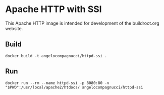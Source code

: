 # Apache HTTP with SSI

This Apache HTTP image is intended for development of the buildroot.org website.

## Build

    docker build -t angelocompagnucci/httpd-ssi .

## Run

    docker run --rm --name httpd-ssi -p 8080:80 -v "$PWD":/usr/local/apache2/htdocs/ angelocompagnucci/httpd-ssi
